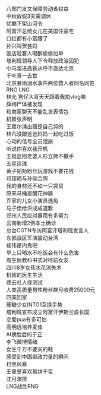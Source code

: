 八部门发文保障劳动者权益  
中秋放假3天需调休  
优酷下架山河令  
阿富汗总统女儿在美国住豪宅  
口红都有小蛮腰了  
孙兴叫贺芸妈  
饭店趁客人喝醉偷偷加单  
塔利班领导人下令释放政治囚犯  
小鸟溜进高铁从呼市直达北京  
千叶真一去世  
北京暴雨溺水事件两位救人者同名同姓  
RNG LNG  
林允 狗仔大哥天天跟着我拍vlog嘛  
薛梅尸体被发现  
和商家聊天不能乱发表情包  
机智张声明  
王嘉尔演出服是自己剪的  
林凡没跟爸爸妈妈一起吃过饭  
心动的信号全员泪崩  
听说你喜欢我开机  
王祖蓝抱老婆人形立牌不撒手  
五星连珠  
黄子韬劝粉丝玩游戏不要花钱  
邓超晒与孙俪合照  
我的身材还不如一只袋鼠  
原来马桶是醒花神器  
乔家的儿女小演员选角  
马子佳给洪成成道歉  
郑州人民应对暴雨有多努力  
云南新增2例本土确诊  
总台CGTN专访阿富汗塔利班发言人  
东部战区军演震动台湾  
裴伟是内鬼吧  
早上只喝水不吃饭会有什么危害  
周生辰教科书式对待前女友  
四川8岁女孩水花消失术  
机智的医生生活  
德云社人缘测试  
人类高质量男性粉丝群月收费25000元  
四美回家  
硬糖少女INTO1互换手势  
塔利班宣布成立阿富汗伊斯兰酋长国  
恋爱pua有多可怕  
高明远培养麦佳  
AI换脸后的于正  
李飞微博情绪  
女生千万不要买的鞋  
感受到中国邮政力量的瞬间  
扫黑风暴  
王曼昱喜欢易烊千玺  
沈月演技  
LNG战胜RNG  
